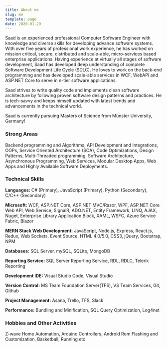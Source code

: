 ```yaml
---
title: About me
slug: me
template: page
date: 2020-01-29
---
```


Saad is an experienced professional Computer Software Engineer with knowledge and diverse skills for developing advance software systems. With over five years of professional work experience, he has worked on mission critical, secure, distributed and scale-able, micro-services based enterprise applications. Having experience at virtually all stages of software development, Saad has developed deep understanding of complete Software Development Life Cycle (SDLC). He loves to work on the back-end programming and has developed scale-able services in WCF, WebAPI and ASP.NET Core to serve in n-tier software applications.

Saad strives to write quality code and implements clean software architecture by following proven software design patterns and practices. He is tech-savvy and keeps himself updated with latest trends and advancements in the technical world.

Saad is currently pursuing Masters of Science from Münster University, Germany!

### Strong Areas

Backend programming and Algorithms, API Development and Integrations, OOPs, Service Oriented Architecture (SOA), Code Optimizations, Design Patterns, Multi-Threaded programming, Software Architecture, Asynchronous Programming, Web Services, Modular Desktop Apps, Web Apps and Highly Available Software Deployments.

### Technical Skills

**Languages:** C# (Primary), JavaScript (Primary), Python (Secondary), C/C++ (Secondary)

**Microsoft:** WCF, ASP.NET Core, ASP.NET MVC/Razor, WPF, ASP.NET Core Web API, Web Service, SignalR, ADO.NET, Entity Framework, LINQ, AJAX, Nuget, Enterprise Library Application Block, XAML, WSFC, Azure Service Fabric, Blazor

**MERN Stack Web Development:** JavaScript, Node.js, Express, React.js, Redux, Web Sockets, Event Source, HTML 4.0/5.0, CSS3, jQuery, Bootstrap, NPM

**Databases:** SQL Server, mySQL, SQLite, MongoDB

**Reporting Service:** SQL Server Reporting Service, RDL, RDLC, Telerik Reporting

**Development IDE:** Visual Studio Code, Visual Studio

**Version Control:** MS Team Foundation Server(TFS), VS Team Services, Git, Github

**Project Management:** Asana, Trello, TFS, Slack

**Performance:** Bundling and Minification, SQL Query Optimization, Log4net

### Hobbies and Other Activities

Z-wave Home Automation, Arduino Controllers, Android Rom Flashing and Customization, Basketball, Running etc.
